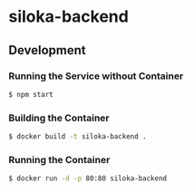 # siloka-backend

## Development

### Running the Service without Container

```bash
$ npm start
```

### Building the Container

```bash
$ docker build -t siloka-backend .
```

### Running the Container

```bash
$ docker run -d -p 80:80 siloka-backend
```
